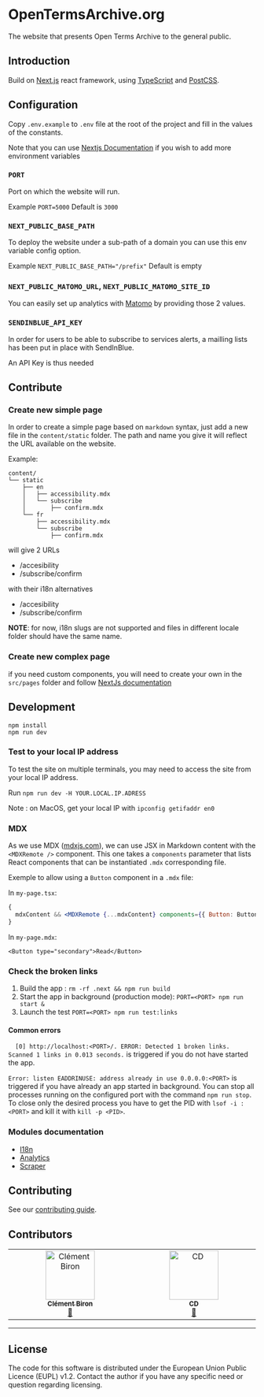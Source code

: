 # OpenTermsArchive.org

The website that presents Open Terms Archive to the general public.

## Introduction

Build on [Next.js](https://nextjs.org) react framework, using [TypeScript](https://www.typescriptlang.org/) and [PostCSS](https://postcss.org/).

## Configuration

Copy `.env.example` to `.env` file at the root of the project and fill in the values of the constants.

Note that you can use [Nextjs Documentation](https://nextjs.org/docs/basic-features/environment-variables#loading-environment-variables) if you wish to add more environment variables

### `PORT`

Port on which the website will run.

Example `PORT=5000`
Default is `3000`

### `NEXT_PUBLIC_BASE_PATH`

To deploy the website under a sub-path of a domain you can use this env variable config option.

Example `NEXT_PUBLIC_BASE_PATH="/prefix"`
Default is empty

### `NEXT_PUBLIC_MATOMO_URL`, `NEXT_PUBLIC_MATOMO_SITE_ID`

You can easily set up analytics with [Matomo](https://matomo.org/) by providing those 2 values.

### `SENDINBLUE_API_KEY`

In order for users to be able to subscribe to services alerts, a mailling lists has been put in place with SendInBlue.

An API Key is thus needed

## Contribute

### Create new simple page

In order to create a simple page based on `markdown` syntax, just add a new file in the `content/static` folder.
The path and name you give it will reflect the URL available on the website.

Example:

```
content/
└── static
    ├── en
    │   ├── accessibility.mdx
    │   └── subscribe
    │       ├── confirm.mdx
    └── fr
        ├── accessibility.mdx
        └── subscribe
            ├── confirm.mdx
```

will give 2 URLs

- /accesibility
- /subscribe/confirm

with their i18n alternatives

- /accesibility
- /subscribe/confirm

**NOTE**: for now, i18n slugs are not supported and files in different locale folder should have the same name.

### Create new complex page

if you need custom components, you will need to create your own in the `src/pages` folder and follow [NextJs documentation](https://nextjs.org)

## Development

```
npm install
npm run dev
```

### Test to your local IP address

To test the site on multiple terminals, you may need to access the site from your local IP address.

Run `npm run dev -H YOUR.LOCAL.IP.ADRESS`

Note : on MacOS, get your local IP with `ipconfig getifaddr en0`

### MDX

As we use MDX ([mdxjs.com](https://mdxjs.com/)), we can use JSX in Markdown content with the `<MDXRemote />` component. This one takes a `components` parameter that lists React components that can be instantiated `.mdx` corresponding file.

Exemple to allow using a `Button` component in a `.mdx` file:

In `my-page.tsx`:

```jsx
{
  mdxContent && <MDXRemote {...mdxContent} components={{ Button: Button }} />;
}
```

In `my-page.mdx`:

```mdx
<Button type="secondary">Read</Button>
```

### Check the broken links

1. Build the app : `rm -rf .next && npm run build`
2. Start the app in background (production mode): `PORT=<PORT> npm run start &`
3. Launch the test `PORT=<PORT> npm run test:links`

#### Common errors

`  [0] http://localhost:<PORT>/. ERROR: Detected 1 broken links. Scanned 1 links in 0.013 seconds.` is triggered if you do not have started the app.

`Error: listen EADDRINUSE: address already in use 0.0.0.0:<PORT>` is triggered if you have already an app started in background. You can stop all processes running on the configured port with the command `npm run stop`. To close only the desired process you have to get the PID with `lsof -i :<PORT>` and kill it with `kill -p <PID>`.

### Modules documentation

- [I18n](./src/modules/I18n/README.md)
- [Analytics](./src/modules/Analytics/README.md)
- [Scraper](./src/modules/Scraper/README.md)

## Contributing

See our [contributing guide](CONTRIBUTING.md).

## Contributors

<!-- ALL-CONTRIBUTORS-LIST:START - Do not remove or modify this section -->
<!-- prettier-ignore-start -->
<!-- markdownlint-disable -->
<table>
  <tbody>
    <tr>
      <td align="center" valign="top" width="14.28%"><a href="https://www.clementbiron.com"><img src="https://avatars.githubusercontent.com/u/364319?v=4?s=100" width="100px;" alt="Clément Biron"/><br /><sub><b>Clément Biron</b></sub></a><br /><a href="#design-clementbiron" title="Design">🎨</a></td>
      <td align="center" valign="top" width="14.28%"><a href="https://www.linkedin.com/in/constance-dauvergne-1811a5192/"><img src="https://media.licdn.com/dms/image/C4E03AQG-1eVwtbPMUw/profile-displayphoto-shrink_800_800/0/1668023127646?e=1702512000&v=beta&t=nrnGHngQiCzh0ezf0s-m6UMPZj3MRJGMF25dCme7jaQ?s=100" width="100px;" alt="CD"/><br /><sub><b>CD</b></sub></a><br /><a href="#data" title="Data">🔣</a></td>
    </tr>
  </tbody>
</table>

<!-- markdownlint-restore -->
<!-- prettier-ignore-end -->

<!-- ALL-CONTRIBUTORS-LIST:END -->
<!-- prettier-ignore-start -->
<!-- markdownlint-disable -->

<!-- markdownlint-restore -->
<!-- prettier-ignore-end -->

<!-- ALL-CONTRIBUTORS-LIST:END -->

---

## License

The code for this software is distributed under the European Union Public Licence (EUPL) v1.2.
Contact the author if you have any specific need or question regarding licensing.
